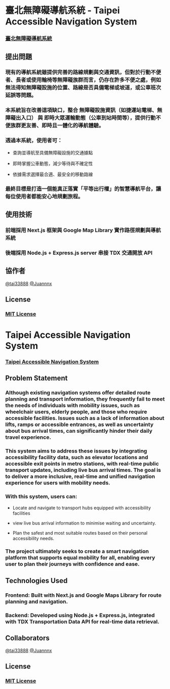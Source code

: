 # 臺北無障礙導航系統 - Taipei Accessible Navigation System

### [臺北無障礙導航系統](https://taipai-accessible-map.vercel.app/)

## 提出問題

### 現有的導航系統雖提供完善的路線規劃與交通資訊，但對於行動不便者、長者或使用輪椅等無障礙族群而言，仍存在許多不便之處，例如無法得知無障礙設施的位置、路線是否具備電梯或坡道，或公車班次延誤等問題。

### 本系統旨在改善這項缺口，整合 無障礙設施資訊（如捷運站電梯、無障礙出入口） 與 即時大眾運輸動態（公車到站時間等），提供行動不便族群更友善、即時且一體化的導航體驗。

### 透過本系統，使用者可：

- 查詢並導航至具備無障礙設施的交通據點

- 即時掌握公車動態，減少等待與不確定性

- 依據需求選擇最合適、最安全的移動路線

### 最終目標是打造一個能真正落實「平等出行權」的智慧導航平台，讓每位使用者都能安心地規劃旅程。

## 使用技術

### 前端採用 Next.js 框架與 Google Map Library 實作路徑規劃與導航系統

### 後端採用 Node.js + Express.js server 串接 TDX 交通開放 API

## 協作者

[@tai33888](https://github.com/tai33888)
[@Juannnx](https://github.com/Juannnx)

## License

### [MIT License](./LICENSE.md)

# Taipei Accessible Navigation System

### [Taipei Accessible Navigation System](https://taipai-accessible-map.vercel.app/)

## Problem Statement

### Although existing navigation systems offer detailed route planning and transport information, they frequently fail to meet the needs of individuals with mobility issues, such as wheelchair users, elderly people, and those who require accessible facilities. Issues such as a lack of information about lifts, ramps or accessible entrances, as well as uncertainty about bus arrival times, can significantly hinder their daily travel experience.

### This system aims to address these issues by integrating accessibility facility data, such as elevator locations and accessible exit points in metro stations, with real-time public transport updates, including live bus arrival times. The goal is to deliver a more inclusive, real-time and unified navigation experience for users with mobility needs.

### With this system, users can:

- Locate and navigate to transport hubs equipped with accessibility facilities

- view live bus arrival information to minimise waiting and uncertainty.

- Plan the safest and most suitable routes based on their personal accessibility needs.

### The project ultimately seeks to create a smart navigation platform that supports equal mobility for all, enabling every user to plan their journeys with confidence and ease.

## Technologies Used

### Frontend: Built with Next.js and Google Maps Library for route planning and navigation.

### Backend: Developed using Node.js + Express.js, integrated with TDX Transportation Data API for real-time data retrieval.

## Collaborators

[@tai33888](https://github.com/tai33888)
[@Juannnx](https://github.com/Juannnx)

## License

### [MIT License](./LICENSE.md)
